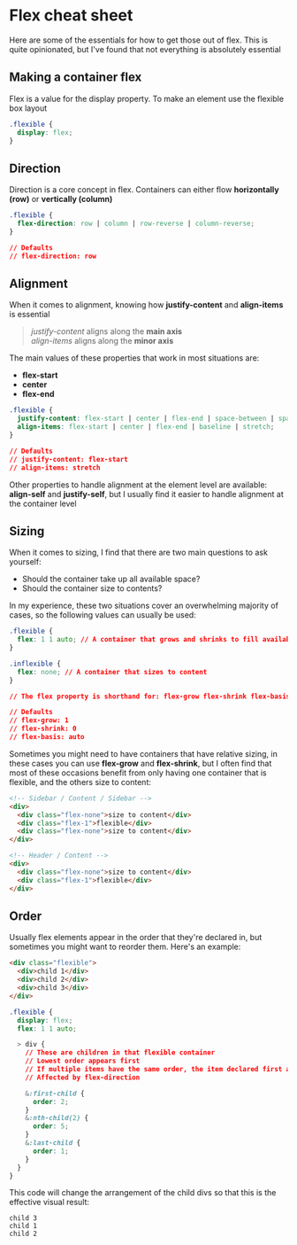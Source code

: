 # Flex cheat sheet

Here are some of the essentials for how to get those out of flex. This is quite opinionated, but I've found that not everything is absolutely essential

## Making a container flex

Flex is a value for the display property. To make an element use the flexible box layout

````css
.flexible {
  display: flex;
}
````

## Direction

Direction is a core concept in flex. Containers can either flow **horizontally (row)** or **vertically (column)**

````css
.flexible {
  flex-direction: row | column | row-reverse | column-reverse;
}

// Defaults
// flex-direction: row
````

## Alignment

When it comes to alignment, knowing how **justify-content** and **align-items** is essential

> *justify-content* aligns along the **main axis**<br/>
> *align-items* aligns along the **minor axis**

The main values of these properties that work in most situations are:
* **flex-start**
* **center**
* **flex-end**

````css
.flexible {
  justify-content: flex-start | center | flex-end | space-between | space-around | space-evenly;
  align-items: flex-start | center | flex-end | baseline | stretch;
}

// Defaults
// justify-content: flex-start
// align-items: stretch
````

Other properties to handle alignment at the element level are available: **align-self** and **justify-self**, but I usually find it easier to handle alignment at the container level

## Sizing

When it comes to sizing, I find that there are two main questions to ask yourself:

* Should the container take up all available space?
* Should the container size to contents?

In my experience, these two situations cover an overwhelming majority of cases, so the following values can usually be used:

````css
.flexible {
  flex: 1 1 auto; // A container that grows and shrinks to fill available space
}

.inflexible {
  flex: none; // A container that sizes to content
}

// The flex property is shorthand for: flex-grow flex-shrink flex-basis

// Defaults
// flex-grow: 1
// flex-shrink: 0
// flex-basis: auto
````

Sometimes you might need to have containers that have relative sizing, in these cases you can use **flex-grow** and **flex-shrink**, but I often find that most of these occasions benefit from only having one container that is flexible, and the others size to content:

````html
<!-- Sidebar / Content / Sidebar -->
<div>
  <div class="flex-none">size to content</div>
  <div class="flex-1">flexible</div>
  <div class="flex-none">size to content</div>
</div>
````

````html
<!-- Header / Content -->
<div>
  <div class="flex-none">size to content</div>
  <div class="flex-1">flexible</div>
</div>
````

## Order

Usually flex elements appear in the order that they're declared in, but sometimes you might want to reorder them. Here's an example:

````html
<div class="flexible">
  <div>child 1</div>
  <div>child 2</div>
  <div>child 3</div>
</div>
````

````css
.flexible {
  display: flex;
  flex: 1 1 auto;

  > div {
    // These are children in that flexible container
    // Lowest order appears first
    // If multiple items have the same order, the item declared first appears first
    // Affected by flex-direction

    &:first-child {
      order: 2;
    }
    &:nth-child(2) {
      order: 5;
    }
    &:last-child {
      order: 1;
    }
  }
}
````

This code will change the arrangement of the child divs so that this is the effective visual result:

````
child 3
child 1
child 2
````